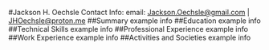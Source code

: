 #Jackson H. Oechsle
Contact Info:
email: Jackson.Oechsle@gmail.com | JHOechsle@proton.me
##Summary
example info
##Education
example info
##Technical Skills
example info
##Professional Experience
example info
##Work Experience
example info
##Activities and Societies
example info
